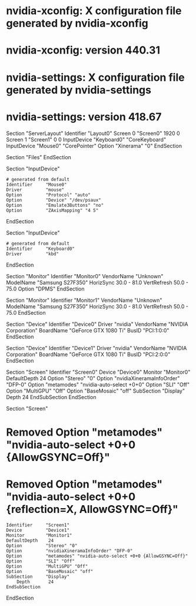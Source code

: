 # nvidia-xconfig: X configuration file generated by nvidia-xconfig
# nvidia-xconfig:  version 440.31

# nvidia-settings: X configuration file generated by nvidia-settings
# nvidia-settings:  version 418.67

Section "ServerLayout"
    Identifier     "Layout0"
    Screen      0  "Screen0" 1920 0
    Screen      1  "Screen1" 0 0
    InputDevice    "Keyboard0" "CoreKeyboard"
    InputDevice    "Mouse0" "CorePointer"
    Option         "Xinerama" "0"
EndSection

Section "Files"
EndSection

Section "InputDevice"

    # generated from default
    Identifier     "Mouse0"
    Driver         "mouse"
    Option         "Protocol" "auto"
    Option         "Device" "/dev/psaux"
    Option         "Emulate3Buttons" "no"
    Option         "ZAxisMapping" "4 5"
EndSection

Section "InputDevice"

    # generated from default
    Identifier     "Keyboard0"
    Driver         "kbd"
EndSection

Section "Monitor"
    Identifier     "Monitor0"
    VendorName     "Unknown"
    ModelName      "Samsung S27F350"
    HorizSync       30.0 - 81.0
    VertRefresh     50.0 - 75.0
    Option         "DPMS"
EndSection

Section "Monitor"
    Identifier     "Monitor1"
    VendorName     "Unknown"
    ModelName      "Samsung S27F350"
    HorizSync       30.0 - 81.0
    VertRefresh     50.0 - 75.0
EndSection

Section "Device"
    Identifier     "Device0"
    Driver         "nvidia"
    VendorName     "NVIDIA Corporation"
    BoardName      "GeForce GTX 1080 Ti"
    BusID          "PCI:1:0:0"
EndSection

Section "Device"
    Identifier     "Device1"
    Driver         "nvidia"
    VendorName     "NVIDIA Corporation"
    BoardName      "GeForce GTX 1080 Ti"
    BusID          "PCI:2:0:0"
EndSection

Section "Screen"
    Identifier     "Screen0"
    Device         "Device0"
    Monitor        "Monitor0"
    DefaultDepth    24
    Option         "Stereo" "0"
    Option         "nvidiaXineramaInfoOrder" "DFP-0"
    Option         "metamodes" "nvidia-auto-select +0+0"
    Option         "SLI" "Off"
    Option         "MultiGPU" "Off"
    Option         "BaseMosaic" "off"
    SubSection     "Display"
        Depth       24
    EndSubSection
EndSection

Section "Screen"

# Removed Option "metamodes" "nvidia-auto-select +0+0 {AllowGSYNC=Off}"
# Removed Option "metamodes" "nvidia-auto-select +0+0 {reflection=X, AllowGSYNC=Off}"
    Identifier     "Screen1"
    Device         "Device1"
    Monitor        "Monitor1"
    DefaultDepth    24
    Option         "Stereo" "0"
    Option         "nvidiaXineramaInfoOrder" "DFP-0"
    Option         "metamodes" "nvidia-auto-select +0+0 {AllowGSYNC=Off}"
    Option         "SLI" "Off"
    Option         "MultiGPU" "Off"
    Option         "BaseMosaic" "off"
    SubSection     "Display"
        Depth       24
    EndSubSection
EndSection
